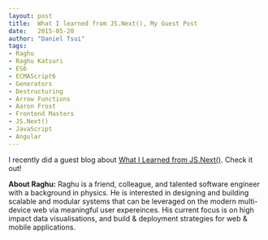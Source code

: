 ```yaml
---
layout: post
title:  What I learned from JS.Next(), My Guest Post
date:   2015-05-20
author: "Daniel Tsui"
tags:
- Raghu
- Raghu Katsuri
- ES6
- ECMAScript6
- Generators
- Destructuring
- Arrow Functions
- Aaron Frost
- Frontend Masters
- JS.Next()
- JavaScript
- Angular
---
```


 I recently did a guest blog about [What I Learned from JS.Next()](http://bit.ly/1R5tKoJ). Check it out!  

 **About Raghu:**
 Raghu is a friend, colleague, and talented software engineer with a background in physics. He is interested in designing and building scalable and modular systems that can be leveraged on the modern multi-device web via meaningful user expereinces. His current focus is on high impact data visualisations, and build & deployment strategies for web & mobile applications. 